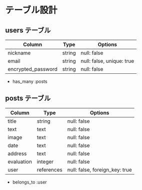 # テーブル設計

## users テーブル

| Column                | Type   | Options                   |
| --------------------- | ------ | ------------------------- |
| nickname              | string | null: false               |
| email                 | string | null: false, unique: true |
| encrypted_password    | string | null: false               |

- has_many :posts

## posts テーブル

| Column           | Type       | Options                        |
| ---------------- | ---------- | -------------------------------|
| title            | string     | null: false                    |
| text             | text       | null: false                    |
| image            | text       | null: false                    |
| date             | text       | null: false                    |
| address          | text       | null: false                    |
| evaluation       | integer    | null: false                    |
| user             | references | null: false, foreign_key: true |

- belongs_to :user